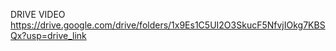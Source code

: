 DRIVE VIDEO
https://drive.google.com/drive/folders/1x9Es1C5UI2O3SkucF5NfvjIOkg7KBSQx?usp=drive_link
